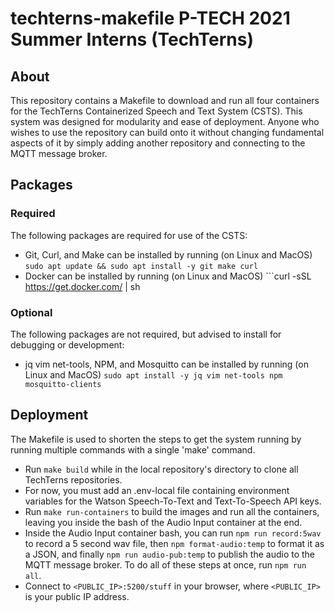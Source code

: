 # techterns-makefile P-TECH 2021 Summer Interns (TechTerns)

## About
This repository contains a Makefile to download and run all four containers for the TechTerns Containerized Speech and Text System (CSTS). This system was designed for modularity and ease of deployment. Anyone who wishes to use the repository can build onto it without changing fundamental aspects of it by simply adding another repository and connecting to the MQTT message broker.

## Packages

### Required
The following packages are required for use of the CSTS:
- Git, Curl, and Make can be installed by running (on Linux and MacOS) ```sudo apt update && sudo apt install -y git make curl```
- Docker can be installed by running (on Linux and MacOS) ```curl -sSL https://get.docker.com/ | sh

### Optional
The following packages are not required, but advised to install for debugging or development: 
- jq vim net-tools, NPM, and Mosquitto can be installed  by running (on Linux and MacOS) ```sudo apt install -y jq vim net-tools npm mosquitto-clients```

## Deployment
The Makefile is used to shorten the steps to get the system running by running multiple commands with a single 'make' command.
- Run ```make build``` while in the local repository's directory to clone all TechTerns repositories.
- For now, you must add an .env-local file containing environment variables for the Watson Speech-To-Text and Text-To-Speech API keys. 
- Run ```make run-containers``` to build the images and run all the containers, leaving you inside the bash of the Audio Input container at the end. 
- Inside the Audio Input container bash, you can run ```npm run record:5wav``` to record a 5 second wav file, then ```npm format-audio:temp``` to format it as a JSON, and finally ```npm run audio-pub:temp``` to publish the audio to the MQTT message broker. To do all of these steps at once, run ```npm run all```.
- Connect to ```<PUBLIC_IP>:5200/stuff``` in your browser, where ```<PUBLIC_IP>``` is your public IP address.

